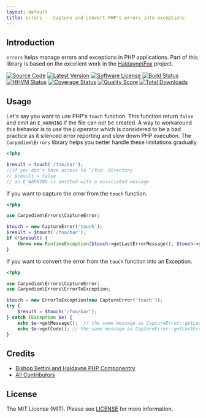 ```yaml
---
layout: default
title: errors -  Capture and convert PHP's errors into exceptions
---
```


Introduction
-------

`errors` helps manage errors and exceptions in PHP applications. Part of this library is based on the excellent work in the [Haldayne\Fox](https://github.com/haldayne/fox) project.

[![Source Code](http://img.shields.io/badge/source-carpediem/errors-blue.svg?style=flat-square)](https://github.com/carpediem/errors)
[![Latest Version](https://img.shields.io/github/release/carpediem/errors.svg?style=flat-square)](https://github.com/carpediem/errors/releases)
[![Software License](https://img.shields.io/badge/license-MIT-brightgreen.svg?style=flat-square)](LICENSE.md)
[![Build Status](https://img.shields.io/travis/carpediem/errors/master.svg?style=flat-square)](https://travis-ci.org/carpediem/errors)
[![HHVM Status](https://img.shields.io/hhvm/carpediem/errors.svg?style=flat-square)](http://hhvm.h4cc.de/package/carpediem/errors)
[![Coverage Status](https://img.shields.io/scrutinizer/coverage/g/carpediem/errors.svg?style=flat-square)](https://scrutinizer-ci.com/g/carpediem/errors/code-structure)
[![Quality Score](https://img.shields.io/scrutinizer/g/carpediem/errors.svg?style=flat-square)](https://scrutinizer-ci.com/g/carpediem/errors)
[![Total Downloads](https://img.shields.io/packagist/dt/carpediem/errors.svg?style=flat-square)](https://packagist.org/packages/carpediem/errors)

Usage
-------

Let's say you want to use PHP's `touch` function. This function return `false` and emit an `E_WARNING` if the file can not be created. A way to workaround this behavior is to use the `@` operator which is considered to be a bad practice as it silenced error reporting and slow down PHP execution. The `Carpediem\Errors` library helps you better handle these limitations gradually.


```php
<?php

$result = touch('/foo/bar');
//if you don't have access to '/foo' directory
// $result = false
// an E_WARNING is emitted with a associated message
```

If you want to capture the error from the `touch` function.


```php
<?php

use Carpediem\Errors\CaptureError;

$touch = new CaptureError('touch');
$result = $touch('/foo/bar');
if (!$result) {
    throw new RuntimeException($touch->getLastErrorMessage(), $touch->getLastErrorCode());
}
```

If you want to convert the error from the `touch` function into an Exception.

```php
<?php

use Carpediem\Errors\CaptureError;
use Carpediem\Errors\ErrorToException;

$touch = new ErrorToException(new CaptureError('touch'));
try {
	$result = $touch('/foo/bar');
} catch (Exception $e) {
	echo $e->getMessage();  // the same message as CaptureError::getLastErrorMessage
	echo $e->getCode(); // the same message as CaptureError::getLastErrorCode
}
```

Credits
-------

- [Bishop Bettini and Haldayne PHP Componentry](https://github.com/haldayne/fox)
- [All Contributors](https://github.com/carpediem/errors/graphs/contributors)

License
-------

The MIT License (MIT). Please see [LICENSE] for more information.

[PSR-2]: http://www.php-fig.org/psr/psr-2/
[PSR-4]: http://www.php-fig.org/psr/psr-4/
[LICENSE]: https://github.com/carpediem/errors/blob/master/LICENSE